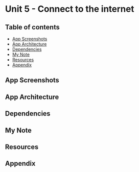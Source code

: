 <!-- omit in toc -->
# Unit 5 - Connect to the internet

<!-- omit in toc -->
## Table of contents

- [App Screenshots](#app-screenshots)
- [App Architecture](#app-architecture)
- [Dependencies](#dependencies)
- [My Note](#my-note)
- [Resources](#resources)
- [Appendix](#appendix)

## App Screenshots

## App Architecture

## Dependencies

## My Note

## Resources

## Appendix
